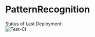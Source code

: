 # PatternRecognition

Status of Last Deployment:</br>
![Test-CI](https://github.com/PavelGenitsoy/PatternRecognition/workflows/Test-CI/badge.svg?branch=DeVelop)
